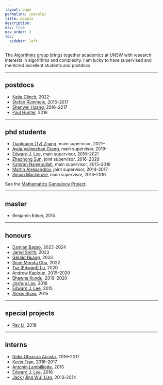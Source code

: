 ```yaml
---
layout: page
permalink: /people/
title: people
description: 
nav: true
nav_order: 3
toc:
  sidebar: left
---
```


The [Algorithms group](https://www.cse.unsw.edu.au/~algo/) brings together academics at UNSW with research interests in algorithms and complexity.
I am lucky to have supervised and mentored excellent students and postdocs.

---
## postdocs
* [Katie Clinch](https://www.unsw.edu.au/staff/katie-clinch), 2022-
* [Stefan Rümmele](https://dblp.org/pid/86/5471.html), 2015–2017
* [Shenwei Huang](https://dblp.org/pid/32/9213.html), 2016–2017
* [Paul Hunter](https://research.unsw.edu.au/people/dr-paul-hunter), 2016

---
## phd students
* [Tiankuang (Ty) Zhang](https://au.linkedin.com/in/ty-zhang-554811125), main supervisor, 2021–
* [Ayda Valinezhad Orang](https://www.linkedin.com/in/ayda-valinezhad-orang-692bb6184/), main supervisor, 2019–
* [Edward J. Lee](https://dblp.org/pid/202/9999.html), main supervisor, 2016–2021
* [Zhaohong Sun](https://sites.google.com/view/zhaohong-sun/home), joint supervisor, 2016–2020
* [Kamran Najeebullah](https://people.csiro.au/n/k/kamran-najeebullah), main supervisor, 2015–2018
* [Martin Aleksandrov](https://martofena.github.io/), joint supervisor, 2014–2017
* [Simon Mackenzie](https://dblp.org/pid/139/0823.html), main supervisor, 2013–2016

See the [Mathematics Genealogy Project](https://www.mathgenealogy.org/id.php?id=135803).

---
## master
* Benjamin Edser, 2015

---
## honours
* [Damian Basso](https://www.linkedin.com/in/damian-basso/), 2023-2024
* [Jared Smith](https://www.linkedin.com/in/jaredsmith2001/), 2023
* [Gerald Huang](https://huanggerald.com/), 2023
* [Sean Morota Chu](https://www.linkedin.com/in/sean-morota-chu/), 2022
* [Tsz (Edward) Lu](https://www.linkedin.com/in/edward-lu-144959177/), 2020
* [Andrew Kaploun](https://www.linkedin.com/in/andrewkaploun/), 2019–2020
* [Bhawna Kundu](https://www.linkedin.com/in/bhawnakundu/), 2019–2020
* [Joshua Lau](https://au.linkedin.com/in/joshua-lau-junkbot), 2018
* [Edward J. Lee](https://dblp.org/pid/202/9999.html), 2015
* [Alexis Shaw](https://scholar.google.com/citations?user=sOMd_9UAAAAJ&hl=en), 2015

---
## special projects
* [Ray Li](https://mathematics.uchicago.edu/people/profile/ray-li/), 2018

---
## interns
* [Nidia Obscura Acosta](https://www.aalto.fi/en/people/nidia-obscura-acosta), 2016–2017
* [Kevin Tran](https://cphof.org/profile/icpc:Kevin%20Tran), 2016–2017
* [Antonin Lambilliotte](https://dblp.org/pid/199/1788.html), 2016
* [Edward J. Lee](https://dblp.org/pid/202/9999.html), 2016
* [Jack (Jing Wu) Lian](https://www.linkedin.com/in/jack-lian-ba0a0777/), 2013–2014
